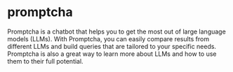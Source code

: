 # promptcha
Promptcha is a chatbot that helps you to get the most out of large language models (LLMs). With Promptcha, you can easily compare results from different LLMs and build queries that are tailored to your specific needs. Promptcha is also a great way to learn more about LLMs and how to use them to their full potential.
